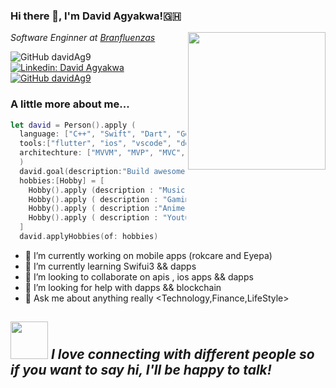 
### Hi  there 👋, I'm David Agyakwa!🇬🇭
<img align='right' src="https://media.giphy.com/media/pALw8LdftuqAw/giphy.gif" width="220">
<p><em>Software Enginner at <a href="https://www.branfluenzas.tech/">Branfluenzas</a></em></p>

![GitHub davidAg9](https://komarev.com/ghpvc/?username=davidAg9&label=Profile%20views&color=02c1ee&style=flat")
[![Linkedin: David Agyakwa](https://img.shields.io/badge/-David%20Agyakwa-blue?style=flat-square&logo=Linkedin&logoColor=white&link=https://www.linkedin.com/in/david-okyere-agyakwa-76843b148/)](https://www.linkedin.com/in/david-okyere-agyakwa-76843b148/)
[![GitHub davidAg9](https://img.shields.io/github/followers/davidAg9?label=follow&style=social)](https://github.com/davidAg9)


### A little more about me...  

```swift
let david = Person().apply (
  language: ["C++", "Swift", "Dart", "Go", "Bash"],
  tools:["flutter", "ios", "vscode", "docker", "gcloud", "Everything else"]
  architechture: ["MVVM", "MVP", "MVC", "clean architecture"],
  )
  david.goal(description:"Build awesome tools that impact the world.")
  hobbies:[Hobby] = [
    Hobby().apply (description : "Music" ),
    Hobby().apply ( description : "Gaming" ), 
    Hobby().apply ( description :"Anime" ),
    Hobby().apply ( description : "Youtube")
  ]
  david.applyHobbies(of: hobbies)
```
- 🔭 I’m currently working on mobile apps (rokcare and Eyepa)
- 🌱 I’m currently learning Swifui3 && dapps
- 👯 I’m looking to collaborate on apis , ios apps && dapps
- 🤔 I’m looking for help with dapps && blockchain
- 💬 Ask me about anything really <Technology,Finance,LifeStyle>

<img src="https://media.giphy.com/media/LnQjpWaON8nhr21vNW/giphy.gif" width="60"> <em><b>I love connecting with different people</b> so if you want to say <b>hi, I'll be happy to talk!</b></em>
---




<!--
**davidAg9/davidAg9** is a ✨ _special_ ✨ repository because its `README.md` (this file) appears on your GitHub profile.

Here are some ideas to get you started:

- 🔭 I’m currently working on ...
- 🌱 I’m currently learning ...
- 👯 I’m looking to collaborate on ...
- 🤔 I’m looking for help with ...
- 💬 Ask me about ...
- 📫 How to reach me: ...
- 😄 Pronouns: ...
- ⚡ Fun fact: ...
-->
